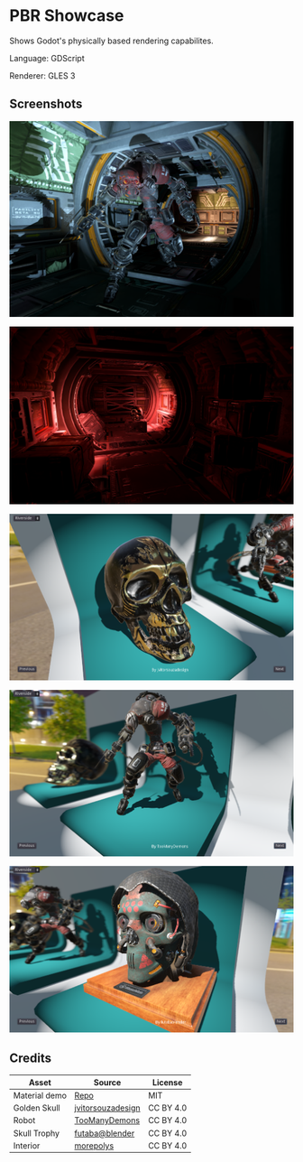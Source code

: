 # PBR Showcase

Shows Godot's physically based rendering capabilites.

Language: GDScript

Renderer: GLES 3

## Screenshots

![Screenshot](screenshots/robot_in_hallway.png)

![Screenshot](screenshots/gi.png)

![Screenshot](screenshots/skull.PNG)

![Screenshot](screenshots/robot.PNG)

![Screenshot](screenshots/head.PNG)

## Credits

| Asset | Source | License |
| ------ | ------ | ------ |
| Material demo | [Repo](https://github.com/godotengine/godot-demo-projects/tree/3.2/3d/material_testers) | MIT |
| Golden Skull | [jvitorsouzadesign](https://sketchfab.com/3d-models/skull-salazar-downloadable-eeed09437afb4e1ea8a6ff3b0e9964ad) | CC BY 4.0  |
| Robot | [TooManyDemons](https://sketchfab.com/3d-models/dreadroamer-b5de35069fd94e6eaf2309a38e6c6a8e) | CC BY 4.0 |
| Skull Trophy | [futaba@blender](https://sketchfab.com/3d-models/skull-trophy-926e3e235de341569f6dcedcded12b90) | CC BY 4.0 |
| Interior | [morepolys](https://sketchfab.com/3d-models/facility-beta-9d-assets-af82b47372064fda844baec238f68d7b) | CC BY 4.0 |
